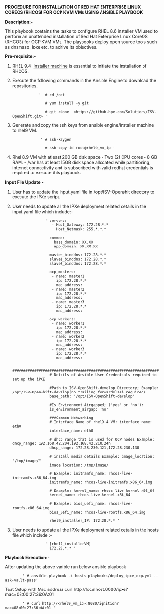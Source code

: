 **PROCEDURE FOR  INSTALLATION OF RED HAT ENTERPRISE LINUX COREOS (RHCOS) FOR OCP KVM VMs USING ANSIBLE PLAYBOOK**

**Description:-**

  This playbook contains the tasks to configure RHEL 8.6 installer VM used to perform an unattended installation of Red Hat Enterprise Linux CoreOS (RHCOS) for OCP KVM VMs. The playbooks deploy open source tools such as dnsmasq, Ipxe etc. to achive its objectives.

**Pre-requisite:-**

1. RHEL 9.4  [Installer machine](https://github.hpe.com/Solutions/ISV-OpenShift/blob/develop/Readme.md "https://github.hpe.com/Solutions/ISV-OpenShift/blob/develop/Readme.md") is essential to initiate the installation of RHCOS.

2. Execute the following commands in the Ansible Engine to download the repositories.

                   '  # cd /opt

                      # yum install -y git

                      # git clone  <https://github.hpe.com/Solutions/ISV-OpenShift.git> '

3. Generate and copy the ssh keys from ansible engine/installer machine to rhel9 VM.

                    ' # ssh-keygen 

                      # ssh-copy-id root@rhel9_vm_ip '

4. Rhel 8.9 VM with atleast 200 GB disk space - Two (2) CPU cores - 8 GB RAM. - /var has at least 15GB disk space allocated while partitioning, internet connectivity and is subscribed with valid redhat credentials is required to execute this playbook.

**Input File Update:-**

1. User has to update the input.yaml file in /opt/ISV-Openshit directory to execute the IPXe script.
2. User needs to update all the IPXe deployment related details in the input.yaml file which include:-

                      ' servers:
                         - Host_Gateway: 172.28.*.*
                           Host_Netmask: 255.*.*.*

                        common:
                          base_domain: XX.XX
                          app_domain: XX.XX.XX

                        master_binddns: 172.28.*.*
                        slave1_binddns: 172.28.*.*
                        slave2_binddns: 172.28.*.*

                        ocp_masters:
                         - name: master1
                           ip: 172.28.*.*
                           mac_address:
                         - name: master2
                           ip: 172.28.*.*
                           mac_address:
                         - name: master3
                           ip: 172.28.*.*
                           mac_address:

                        ocp_workers:
                         - name: worker1
                           ip: 172.28.*.*
                           mac_address:
                         - name: worker2
                           ip: 172.28.*.*
                           mac_address:
                         - name: worker3
                           ip: 172.28.*.*
                           mac_address: 

                        #####################################################################
                        # Details of Ansible User Credentials required to set-up the iPXE

                        #Path to ISV-OpenShift-develop Directory; Example: /opt/ISV-OpenShift-develop(no trailing forwardslash required)
                        base_path: '/opt/ISV-OpenShift-develop'

                        #Is Environment Airgapped; ('yes' or 'no'):
                        is_environment_airgap: 'no'

                        ###Common Networking
                        # Interface Name of rhel9.4 VM: interface_name: eth0
                        interface_name: eth0

                        # dhcp range that is used for OCP nodes Example: dhcp_range: 192.168.42.204,192.168.42.210,24h
                        dhcp_range: 172.28.230.121,172.28.230.130

                        # install media details Example: image_location: "/tmp/image/"
                        image_location: /tmp/image/

                        # Example: initramfs_name: rhcos-live-initramfs.x86_64.img
                        initramfs_name: rhcos-live-initramfs.x86_64.img

                        # Example: kernel_name: rhcos-live-kernel-x86_64
                        kernel_name: rhcos-live-kernel-x86_64

                        # Example: bios_uefi_name: rhcos-live-rootfs.x86_64.img
                        bios_uefi_name: rhcos-live-rootfs.x86_64.img

                        rhel9_installer_IP: 172.28.*.* '

3. User needs to update all the IPXe deployment related details in the hosts file which include :-
                     
                      ' [rhel9_installerVM]
                        172.28.*.* '

**Playbook Execution:-**

After updating the above varible run below ansible playbook

            ' # ansible-playbook -i hosts playbooks/deploy_ipxe_ocp.yml --ask-vault-pass'

Test Setup with Mac address curl http://localhost:8080/ipxe?mac=08:00:27:36:0A:01

            ' # curl http://<rhel9_vm_ip>:8080/ignition?mac=08:00:27:36:0A:01 '


